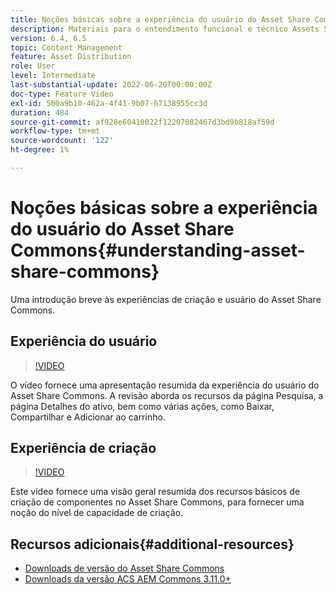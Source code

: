 ```yaml
---
title: Noções básicas sobre a experiência do usuário do Asset Share Commons
description: Materiais para o entendimento funcional e técnico Assets Share Commons
version: 6.4, 6.5
topic: Content Management
feature: Asset Distribution
role: User
level: Intermediate
last-substantial-update: 2022-06-20T00:00:00Z
doc-type: Feature Video
exl-id: 500a9b10-462a-4f41-9b07-67138955cc3d
duration: 484
source-git-commit: af928e60410022f12207082467d3bd9b818af59d
workflow-type: tm+mt
source-wordcount: '122'
ht-degree: 1%

---
```


# Noções básicas sobre a experiência do usuário do Asset Share Commons{#understanding-asset-share-commons}

Uma introdução breve às experiências de criação e usuário do Asset Share Commons.

## Experiência do usuário

>[!VIDEO](https://video.tv.adobe.com/v/20497?quality=12&learn=on)

O vídeo fornece uma apresentação resumida da experiência do usuário do Asset Share Commons. A revisão aborda os recursos da página Pesquisa, a página Detalhes do ativo, bem como várias ações, como Baixar, Compartilhar e Adicionar ao carrinho.

## Experiência de criação

>[!VIDEO](https://video.tv.adobe.com/v/20498?quality=12&learn=on)

Este vídeo fornece uma visão geral resumida dos recursos básicos de criação de componentes no Asset Share Commons, para fornecer uma noção do nível de capacidade de criação.

## Recursos adicionais{#additional-resources}

* [Downloads de versão do Asset Share Commons](https://github.com/Adobe-Marketing-Cloud/asset-share-commons/releases)
* [Downloads da versão ACS AEM Commons 3.11.0+](https://github.com/Adobe-Consulting-Services/acs-aem-commons/releases)
